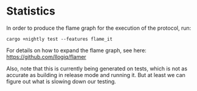 # Statistics

In order to produce the flame graph for the execution of
the protocol, run:
```
cargo +nightly test --features flame_it
```

For details on how to expand the flame graph, see here: https://github.com/llogiq/flamer

Also, note that this is currently being generated on tests, which is not as accurate as building in release mode and running it. But at least we can figure out what is slowing down our testing.
